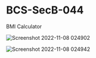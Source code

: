 # BCS-SecB-044

BMI Calculator

![Screenshot 2022-11-08 024902](https://user-images.githubusercontent.com/114311730/200422757-b5ce2720-8e8a-4881-ab92-fc8d19692b3b.png)


![Screenshot 2022-11-08 024942](https://user-images.githubusercontent.com/114311730/200423013-edc56fc9-4324-49c6-afb4-fb316348c8ee.png)
